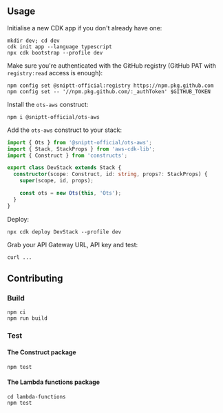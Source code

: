 ## Usage

Initialise a new CDK app if you don't already have one:

```
mkdir dev; cd dev
cdk init app --language typescript
npx cdk bootstrap --profile dev
```

Make sure you're authenticated with the GitHub registry (GitHub PAT with `registry:read` access is enough):

```
npm config set @sniptt-official:registry https://npm.pkg.github.com
npm config set -- '//npm.pkg.github.com/:_authToken' $GITHUB_TOKEN
```

Install the `ots-aws` construct:

```
npm i @sniptt-official/ots-aws
```

Add the `ots-aws` construct to your stack:

```ts
import { Ots } from '@sniptt-official/ots-aws';
import { Stack, StackProps } from 'aws-cdk-lib';
import { Construct } from 'constructs';

export class DevStack extends Stack {
  constructor(scope: Construct, id: string, props?: StackProps) {
    super(scope, id, props);

    const ots = new Ots(this, 'Ots');
  }
}
```

Deploy:

```
npx cdk deploy DevStack --profile dev
```

Grab your API Gateway URL, API key and test:

```
curl ...
```

## Contributing

### Build

```
npm ci
npm run build
```

### Test

#### The Construct package

```
npm test
```

#### The Lambda functions package

```
cd lambda-functions
npm test
```

